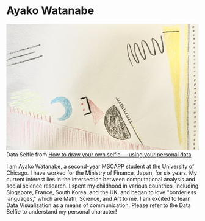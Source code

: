# Ayako Watanabe

![Dataselfie](dataselfie.jpg)
Data Selfie from [How to draw your own selfie — using your personal data](https://ideas.ted.com/how-to-draw-your-own-selfie-using-your-personal-data/)

I am Ayako Watanabe, a second-year MSCAPP student at the University of Chicago. I have worked for the Ministry of Finance, Japan, for six years. My current interest lies in the intersection between computational analysis and social science research. I spent my childhood in various countries, including Singapore, France, South Korea, and the UK, and began to love "borderless languages," which are Math, Science, and Art to me. I am excited to learn Data Visualization as a means of communication. Please refer to the Data Selfie to understand my personal character!
